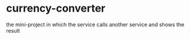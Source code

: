 # currency-converter
the mini-project in which the service calls another service and shows the result
